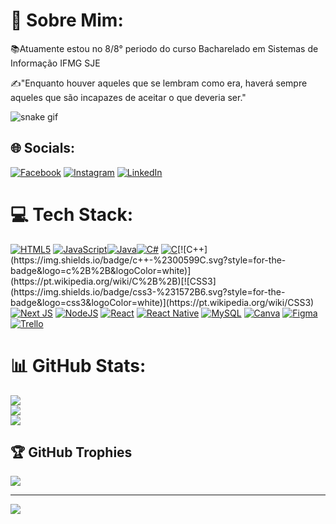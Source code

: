 # 💫 Sobre Mim:
📚Atuamente estou no 8/8° periodo do curso Bacharelado em Sistemas de Informação IFMG SJE

✍"Enquanto houver aqueles que se lembram como era, haverá sempre aqueles que são incapazes de aceitar o que deveria ser."

![snake gif](https://github.com/mateus00dias/mateus00dias/blob/output/github-contribution-grid-snake.svg)

## 🌐 Socials:
[![Facebook](https://img.shields.io/badge/Facebook-%231877F2.svg?logo=Facebook&logoColor=white)](https://facebook.com/mateus00dias) [![Instagram](https://img.shields.io/badge/Instagram-%23E4405F.svg?logo=Instagram&logoColor=white)](https://instagram.com/mateus00dias) [![LinkedIn](https://img.shields.io/badge/LinkedIn-%230077B5.svg?logo=linkedin&logoColor=white)](https://linkedin.com/in/mateus00dias) 

# 💻 Tech Stack:
[![HTML5](https://img.shields.io/badge/html5-%23E34F26.svg?style=for-the-badge&logo=html5&logoColor=white)](https://pt.wikipedia.org/wiki/HTML5) [![JavaScript](https://img.shields.io/badge/javascript-%23323330.svg?style=for-the-badge&logo=javascript&logoColor=%23F7DF1E)](https://www.javascript.com/)[![Java](https://img.shields.io/badge/java-%23ED8B00.svg?style=for-the-badge&logo=java&logoColor=white)](https://www.javas.com/)[![C#](https://img.shields.io/badge/c%23-%23239120.svg?style=for-the-badge&logo=c-sharp&logoColor=white)](https://learn.microsoft.com/pt-br/dotnet/csharp/) [![C](https://img.shields.io/badge/c-%2300599C.svg?style=for-the-badge&logo=c&logoColor=white)](https://pt.wikipedia.org/wiki/C_(linguagem_de_programa%C3%A7%C3%A3o))[![C++](https://img.shields.io/badge/c++-%2300599C.svg?style=for-the-badge&logo=c%2B%2B&logoColor=white)](https://pt.wikipedia.org/wiki/C%2B%2B)[![CSS3](https://img.shields.io/badge/css3-%231572B6.svg?style=for-the-badge&logo=css3&logoColor=white)](https://pt.wikipedia.org/wiki/CSS3) [![Next JS](https://img.shields.io/badge/Next-black?style=for-the-badge&logo=next.js&logoColor=white)](https://nextjs.org/) [![NodeJS](https://img.shields.io/badge/node.js-6DA55F?style=for-the-badge&logo=node.js&logoColor=white)](https://nextjs.org/) [![React](https://img.shields.io/badge/react-%2320232a.svg?style=for-the-badge&logo=react&logoColor=%2361DAFB)](https://react.dev/) [![React Native](https://img.shields.io/badge/react_native-%2320232a.svg?style=for-the-badge&logo=react&logoColor=%2361DAFB)](https://reactnative.dev/) [![MySQL](https://img.shields.io/badge/mysql-%2300f.svg?style=for-the-badge&logo=mysql&logoColor=white)](https://mysql.com/) [![Canva](https://img.shields.io/badge/Canva-%2300C4CC.svg?style=for-the-badge&logo=Canva&logoColor=white)](https://canva.com/) [![Figma](https://img.shields.io/badge/figma-%23F24E1E.svg?style=for-the-badge&logo=figma&logoColor=white)](https://figma.com/)[![Trello](https://img.shields.io/badge/Trello-%23026AA7.svg?style=for-the-badge&logo=Trello&logoColor=white)](https://trello.com/)

# 📊 GitHub Stats:
![](https://github-readme-stats.vercel.app/api?username=mateus00dias&theme=dark&hide_border=false&include_all_commits=false&count_private=false)<br/>
![](https://github-readme-streak-stats.herokuapp.com/?user=mateus00dias&theme=dark&hide_border=false)<br/>
![](https://github-readme-stats.vercel.app/api/top-langs/?username=mateus00dias&theme=dark&hide_border=false&include_all_commits=false&count_private=false&layout=compact)

## 🏆 GitHub Trophies
![](https://github-profile-trophy.vercel.app/?username=mateus00dias&theme=darkhub&no-frame=false&no-bg=false&margin-w=4)

---
[![](https://visitcount.itsvg.in/api?id=mateus00dias&icon=0&color=0)](https://visitcount.itsvg.in)

